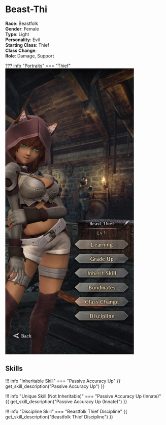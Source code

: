 # Beast-Thi

**Race**: Beastfolk  
**Gender**: Female  
**Type**: Light  
**Personality**: Evil  
**Starting Class**: Thief  
**Class Change**:  
**Role**: Damage, Support

??? info "Portraits"
    === "Thief"
        ![](../img/beast-thi-thief.jpg)

## Skills

!!! info "Inheritable Skill"
    === "Passive Accuracy Up"
        {{ get_skill_description("Passive Accuracy Up") }}

!!! info "Unique Skill (Not Inheritable)"
    === "Passive Accuracy Up (Innate)"
        {{ get_skill_description("Passive Accuracy Up (Innate)") }}

!!! info "Discipline Skill"
    === "Beastfolk Thief Discipline"
        {{ get_skill_description("Beastfolk Thief Discipline") }}
